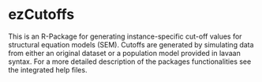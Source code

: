# ezCutoffs

This is an R-Package for generating instance-specific cut-off values for
structural equation models (SEM). Cutoffs are generated by simulating data from
either an original dataset or a population model provided in lavaan syntax. For
a more detailed description of the packages functionalities see the integrated
help files.
